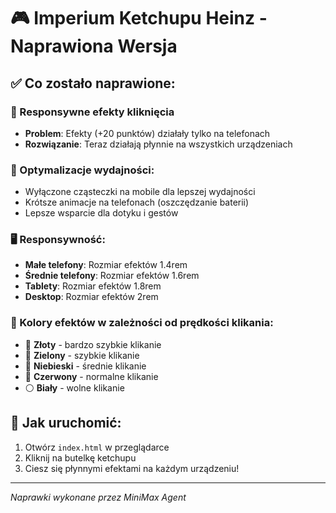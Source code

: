# 🎮 Imperium Ketchupu Heinz - Naprawiona Wersja

## ✅ Co zostało naprawione:

### 🔧 Responsywne efekty kliknięcia
- **Problem**: Efekty (+20 punktów) działały tylko na telefonach
- **Rozwiązanie**: Teraz działają płynnie na wszystkich urządzeniach

### 📱 Optymalizacje wydajności:
- Wyłączone cząsteczki na mobile dla lepszej wydajności
- Krótsze animacje na telefonach (oszczędzanie baterii)
- Lepsze wsparcie dla dotyku i gestów

### 🖥️ Responsywność:
- **Małe telefony**: Rozmiar efektów 1.4rem
- **Średnie telefony**: Rozmiar efektów 1.6rem  
- **Tablety**: Rozmiar efektów 1.8rem
- **Desktop**: Rozmiar efektów 2rem

### 🎨 Kolory efektów w zależności od prędkości klikania:
- 💛 **Złoty** - bardzo szybkie klikanie
- 💚 **Zielony** - szybkie klikanie  
- 🔵 **Niebieski** - średnie klikanie
- 🔴 **Czerwony** - normalne klikanie
- ⚪ **Biały** - wolne klikanie

## 🚀 Jak uruchomić:
1. Otwórz `index.html` w przeglądarce
2. Kliknij na butelkę ketchupu  
3. Ciesz się płynnymi efektami na każdym urządzeniu!

---
*Naprawki wykonane przez MiniMax Agent*